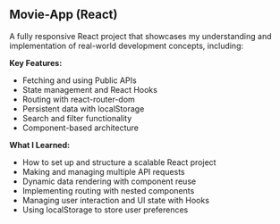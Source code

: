 ## Movie-App (React)

A fully responsive React project that showcases my understanding and implementation of real-world development concepts, including:

**Key Features:**
- Fetching and using Public APIs  
- State management and React Hooks  
- Routing with react-router-dom  
- Persistent data with localStorage  
- Search and filter functionality  
- Component-based architecture  

**What I Learned:**
- How to set up and structure a scalable React project  
- Making and managing multiple API requests  
- Dynamic data rendering with component reuse  
- Implementing routing with nested components  
- Managing user interaction and UI state with Hooks  
- Using localStorage to store user preferences  
